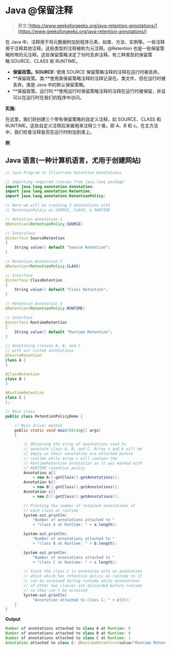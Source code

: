 # Java @保留注释

> 原文:[https://www.geeksforgeeks.org/java-retention-annotations/](https://www.geeksforgeeks.org/java-retention-annotations/)

在 Java 中，注释用于将元数据附加到程序元素，如类、方法、实例等。一些注释用于注释其他注释。这些类型的注释被称为元注释。@Retention 也是一些保留策略附带的元注释。这些保留策略决定了何时丢弃注释。有三种类型的保留策略:SOURCE、CLASS 和 RUNTIME。

*   **保留政策。SOURCE:** 使用 SOURCE 保留策略注释的注释在运行时被丢弃。
*   **保留政策。类:**使用类保留策略注释的注释记录在。类文件，但在运行时被丢弃。类是 Java 中的默认保留策略。
*   **保留政策。运行时:**使用运行时保留策略注释的注释在运行时被保留，并且可以在运行时在我们的程序中访问。

**实施:**

在这里，我们将创建三个带有保留策略的自定义注释，如 SOURCE、CLASS 和 RUNTIME。这些自定义注释后来被用来注释三个类，即 A、B 和 c。在主方法中，我们检查注释是否在运行时附加到类上。

**例**

## Java 语言(一种计算机语言，尤用于创建网站)

```java
// Java Program to Illustrate Retention Annotations

// Importing required classes from java.lang package
import java.lang.annotation.Annotation;
import java.lang.annotation.Retention;
import java.lang.annotation.RetentionPolicy;

// Here we will be creating 3 annotations with
// RetentionPolicy as SOURCE, CLASS, & RUNTIME

// Retention Annotation 1
@Retention(RetentionPolicy.SOURCE)

// Interaface
@interface SourceRetention
{
    String value() default "Source Retention";
}

// Retention Annotation 2
@Retention(RetentionPolicy.CLASS)

// Interface
@interface ClassRetention
{
    String value() default "Class Retention";
}

// Retention Annotation 3
@Retention(RetentionPolicy.RUNTIME)

// Interface
@interface RuntimeRetention
{
    String value() default "Runtime Retention";
}

// Annotating classes A, B, and C
// with our custom annotations
@SourceRetention
class A {
}

@ClassRetention
class B {
}

@RuntimeRetention
class C {
};

// Main class
public class RetentionPolicyDemo {

    // Main driver method
    public static void main(String[] args)
    {

        // Obtaining the array of annotations used to
        // annotate class A, B, and C. Array a and b will be
        // empty as their annotation are attached before
        // runtime while array c will contain the
        // RuntimeRetention annotation as it was marked with
        // RUNTIME retention policy
        Annotation a[]
            = new A().getClass().getAnnotations();
        Annotation b[]
            = new B().getClass().getAnnotations();
        Annotation c[]
            = new C().getClass().getAnnotations();

        // Printing the number of retained annotations of
        // each class at runtime
        System.out.println(
            "Number of annotations attached to "
            + "class A at Runtime: " + a.length);

        System.out.println(
            "Number of annotations attached to "
            + "class B at Runtime: " + b.length);

        System.out.println(
            "Number of annotations attached to "
            + "class C at Runtime: " + c.length);

        // Since the class C is annotated with an annotation
        // which which has retention policy as runtime so it
        // can be accessed during runtime while annotations
        // of other two classes are discarded before runtime
        // so they can't be accessed
        System.out.println(
            "Annotation attached to class C: " + c[0]);
    }
}
```

**Output**

```java
Number of annotations attached to class A at Runtime: 0
Number of annotations attached to class B at Runtime: 0
Number of annotations attached to class C at Runtime: 1
Annotation attached to class C: @RuntimeRetention(value="Runtime Retention")
```
